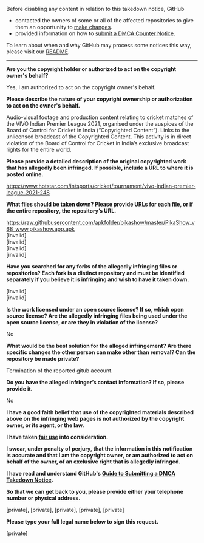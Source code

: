 Before disabling any content in relation to this takedown notice, GitHub
- contacted the owners of some or all of the affected repositories to give them an opportunity to [make changes](https://docs.github.com/en/github/site-policy/dmca-takedown-policy#a-how-does-this-actually-work).
- provided information on how to [submit a DMCA Counter Notice](https://docs.github.com/en/articles/guide-to-submitting-a-dmca-counter-notice).

To learn about when and why GitHub may process some notices this way, please visit our [README](https://github.com/github/dmca/blob/master/README.md#anatomy-of-a-takedown-notice).

---

**Are you the copyright holder or authorized to act on the copyright owner's behalf?**

Yes, I am authorized to act on the copyright owner's behalf.

**Please describe the nature of your copyright ownership or authorization to act on the owner's behalf.**

Audio-visual footage and production content relating to cricket matches of the VIVO Indian Premier League 2021, organised under the auspices of the Board of Control for Cricket in India (“Copyrighted Content”).
Links to the unlicensed broadcast of the Copyrighted Content. This activity is in direct violation of the Board of Control for Cricket in India’s exclusive broadcast rights for the entire world.

**Please provide a detailed description of the original copyrighted work that has allegedly been infringed. If possible, include a URL to where it is posted online.**

https://www.hotstar.com/in/sports/cricket/tournament/vivo-indian-premier-league-2021-248

**What files should be taken down? Please provide URLs for each file, or if the entire repository, the repository’s URL.**

https://raw.githubusercontent.com/apkfolder/pikashow/master/PikaShow_v68_www.pikashow.app.apk  
[invalid]  
[invalid]  
[invalid]  
[invalid]  

**Have you searched for any forks of the allegedly infringing files or repositories? Each fork is a distinct repository and must be identified separately if you believe it is infringing and wish to have it taken down.**

[invalid]  
[invalid]  

**Is the work licensed under an open source license? If so, which open source license? Are the allegedly infringing files being used under the open source license, or are they in violation of the license?**

No

**What would be the best solution for the alleged infringement? Are there specific changes the other person can make other than removal? Can the repository be made private?**

Termination of the reported gitub account.

**Do you have the alleged infringer’s contact information? If so, please provide it.**

No

**I have a good faith belief that use of the copyrighted materials described above on the infringing web pages is not authorized by the copyright owner, or its agent, or the law.**

**I have taken <a href="https://www.lumendatabase.org/topics/22">fair use</a> into consideration.**

**I swear, under penalty of perjury, that the information in this notification is accurate and that I am the copyright owner, or am authorized to act on behalf of the owner, of an exclusive right that is allegedly infringed.**

**I have read and understand GitHub's <a href="https://docs.github.com/articles/guide-to-submitting-a-dmca-takedown-notice/">Guide to Submitting a DMCA Takedown Notice</a>.**

**So that we can get back to you, please provide either your telephone number or physical address.**

[private], [private], [private], [private], [private]

**Please type your full legal name below to sign this request.**

[private]
